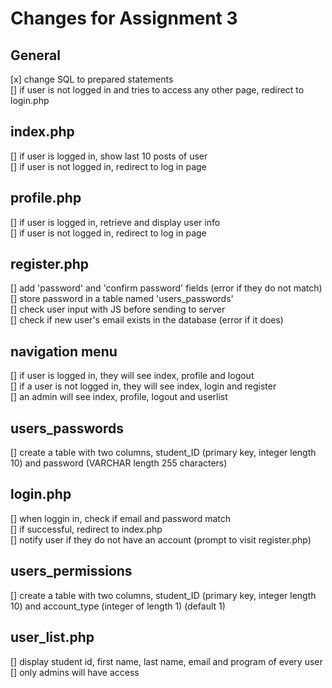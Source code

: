 # Changes for Assignment 3
## General
[x] change SQL to prepared statements  
[] if user is not logged in and tries to access any other page, redirect to login.php  

## index.php
[] if user is logged in, show last 10 posts of user  
[] if user is not logged in, redirect to log in page  

## profile.php
[] if user is logged in, retrieve and display user info  
[] if user is not logged in, redirect to log in page  

## register.php
[] add 'password' and 'confirm password' fields (error if they do not match)  
[] store password in a table named 'users_passwords'  
[] check user input with JS before sending to server  
[] check if new user's email exists in the database (error if it does)  

## navigation menu
[] if user is logged in, they will see index, profile and logout  
[] if a user is not logged in, they will see index, login and register  
[] an admin will see index, profile, logout and userlist  

## users_passwords
[] create a table with two columns, student_ID (primary key, integer length 10) and password (VARCHAR length 255 characters)  

## login.php
[] when loggin in, check if email and password match  
[] if successful, redirect to index.php  
[] notify user if they do not have an account (prompt to visit register.php)  

## users_permissions
[] create a table with two columns, student_ID (primary key, integer length 10) and account_type (integer of length 1) (default 1)  

## user_list.php
[] display student id, first name, last name, email and program of every user  
[] only admins will have access  